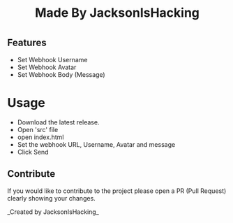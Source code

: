 <h1 align="center">
    Made By JacksonIsHacking
<h1>


## Features 
* Set Webhook Username
* Set Webhook Avatar
* Set Webhook Body (Message)


# Usage
* Download the latest release.
* Open 'src' file
* open index.html
* Set the webhook URL, Username, Avatar and message
* Click Send

## Contribute
If you would like to contribute to the project please open a PR (Pull Request) clearly showing your changes.

<p>
</p>
<p>
</p>
_Created by JacksonIsHacking_
